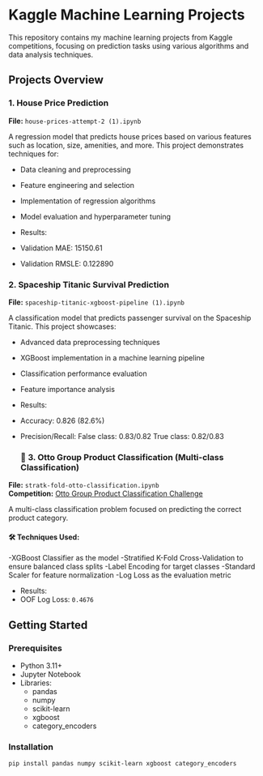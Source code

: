 # Kaggle Machine Learning Projects

This repository contains my machine learning projects from Kaggle competitions, focusing on prediction tasks using various algorithms and data analysis techniques.

## Projects Overview

### 1. House Price Prediction
**File:** `house-prices-attempt-2 (1).ipynb`

A regression model that predicts house prices based on various features such as location, size, amenities, and more. This project demonstrates techniques for:
- Data cleaning and preprocessing
- Feature engineering and selection
- Implementation of regression algorithms
- Model evaluation and hyperparameter tuning

- Results:
- Validation MAE: 15150.61
- Validation RMSLE: 0.122890

### 2. Spaceship Titanic Survival Prediction
**File:** `spaceship-titanic-xgboost-pipeline (1).ipynb`

A classification model that predicts passenger survival on the Spaceship Titanic. This project showcases:
- Advanced data preprocessing techniques
- XGBoost implementation in a machine learning pipeline
- Classification performance evaluation
- Feature importance analysis

- Results:
- Accuracy: 0.826 (82.6%)
- Precision/Recall:
  False class: 0.83/0.82
  True class: 0.82/0.83

  ### 🛒 3. Otto Group Product Classification (Multi-class Classification)
**File:** `stratk-fold-otto-classification.ipynb`  
**Competition:** [Otto Group Product Classification Challenge](https://www.kaggle.com/c/otto-group-product-classification-challenge)

A multi-class classification problem focused on predicting the correct product category.

#### 🛠 Techniques Used:
-XGBoost Classifier as the model
-Stratified K-Fold Cross-Validation to ensure balanced class splits
-Label Encoding for target classes
-Standard Scaler for feature normalization
-Log Loss as the evaluation metric


- Results:
- OOF Log Loss: `0.4676` 

## Getting Started

### Prerequisites
- Python 3.11+
- Jupyter Notebook
- Libraries: 
  - pandas
  - numpy
  - scikit-learn
  - xgboost
  - category_encoders

### Installation
```bash
pip install pandas numpy scikit-learn xgboost category_encoders
